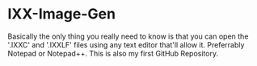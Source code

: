 # IXX-Image-Gen
Basically the only thing you really need to know is that you can open the '.IXXC' and '.IXXLF' files using any text editor that'll allow it. Preferrably Notepad or Notepad++. This is also my first GitHub Repository.
